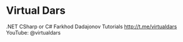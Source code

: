 # Virtual Dars 
.NET 
CSharp or C#
Farkhod Dadajonov Tutorials
http://t.me/virtualdars
YouTube: @virtualdars

